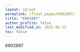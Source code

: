 ```yaml
---
layout: splash
permalink: /float_pages/6902897/
title: "6902897"
author_profile: false
last_modified_at: 2025-06-13
toc: false
---
```

 
6902897
